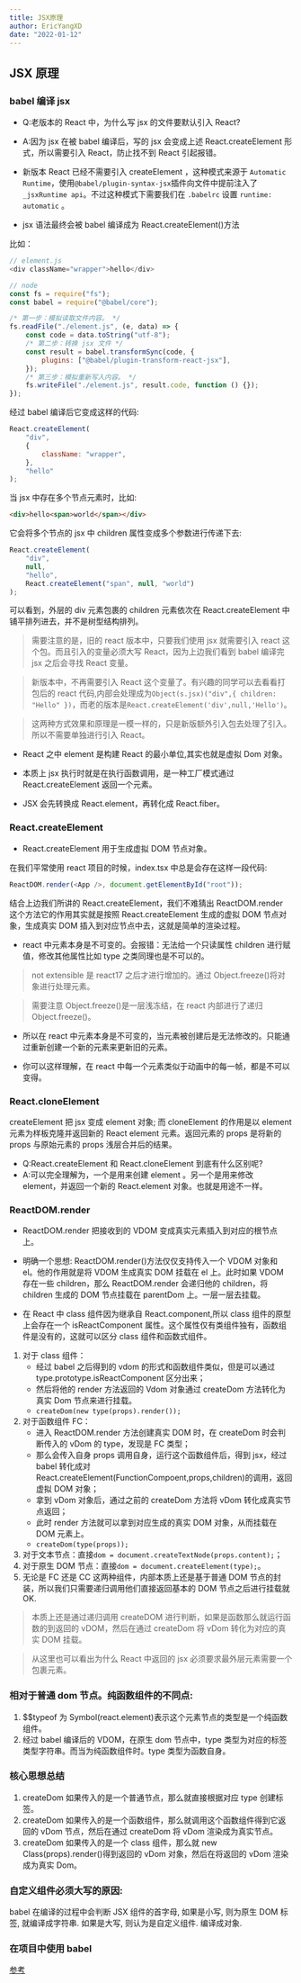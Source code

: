 ```yaml
---
title: JSX原理
author: EricYangXD
date: "2022-01-12"
---
```


## JSX 原理

### babel 编译 jsx

- Q:老版本的 React 中，为什么写 jsx 的文件要默认引入 React?
- A:因为 jsx 在被 babel 编译后，写的 jsx 会变成上述 React.createElement 形式，所以需要引入 React，防止找不到 React 引起报错。
- 新版本 React 已经不需要引入 createElement ，这种模式来源于 `Automatic Runtime`，使用`@babel/plugin-syntax-jsx`插件向文件中提前注入了 `_jsxRuntime api`。不过这种模式下需要我们在 `.babelrc` 设置 `runtime: automatic` 。

- jsx 语法最终会被 babel 编译成为 React.createElement()方法

比如：

```js
// element.js
<div className="wrapper">hello</div>
```

```js
// node
const fs = require("fs");
const babel = require("@babel/core");

/* 第一步：模拟读取文件内容。 */
fs.readFile("./element.js", (e, data) => {
	const code = data.toString("utf-8");
	/* 第二步：转换 jsx 文件 */
	const result = babel.transformSync(code, {
		plugins: ["@babel/plugin-transform-react-jsx"],
	});
	/* 第三步：模拟重新写入内容。 */
	fs.writeFile("./element.js", result.code, function () {});
});
```

经过 babel 编译后它变成这样的代码:

```js
React.createElement(
	"div",
	{
		className: "wrapper",
	},
	"hello"
);
```

当 jsx 中存在多个节点元素时，比如:

```html
<div>hello<span>world</span></div>
```

它会将多个节点的 jsx 中 children 属性变成多个参数进行传递下去:

```js
React.createElement(
	"div",
	null,
	"hello",
	React.createElement("span", null, "world")
);
```

可以看到，外层的 div 元素包裹的 children 元素依次在 React.createElement 中铺平排列进去，并不是树型结构排列。

> 需要注意的是，旧的 react 版本中，只要我们使用 jsx 就需要引入 react 这个包。而且引入的变量必须大写 React，因为上边我们看到 babel 编译完 jsx 之后会寻找 React 变量。

> 新版本中，不再需要引入 React 这个变量了。有兴趣的同学可以去看看打包后的 react 代码,内部会处理成为`Object(s.jsx)("div",{ children: "Hello" })`，而老的版本是`React.createElement('div',null,'Hello')`。

> 这两种方式效果和原理是一模一样的，只是新版额外引入包去处理了引入。所以不需要单独进行引入 React。

- React 之中 element 是构建 React 的最小单位,其实也就是虚拟 Dom 对象。

- 本质上 jsx 执行时就是在执行函数调用，是一种工厂模式通过 React.createElement 返回一个元素。

- JSX 会先转换成 React.element，再转化成 React.fiber。

### React.createElement

- React.createElement 用于生成虚拟 DOM 节点对象。

在我们平常使用 react 项目的时候，index.tsx 中总是会存在这样一段代码:

```js
ReactDOM.render(<App />, document.getElementById("root"));
```

结合上边我们所讲的 React.createElement，我们不难猜出 ReactDOM.render 这个方法它的作用其实就是按照 React.createElement 生成的虚拟 DOM 节点对象，生成真实 DOM 插入到对应节点中去，这就是简单的渲染过程。

- react 中元素本身是不可变的。会报错：无法给一个只读属性 children 进行赋值，修改其他属性比如 type 之类同理也是不可以的。

> not extensible 是 react17 之后才进行增加的。通过 Object.freeze()将对象进行处理元素。

> 需要注意 Object.freeze()是一层浅冻结，在 react 内部进行了递归 Object.freeze()。

- 所以在 react 中元素本身是不可变的，当元素被创建后是无法修改的。只能通过重新创建一个新的元素来更新旧的元素。

- 你可以这样理解，在 react 中每一个元素类似于动画中的每一帧，都是不可以变得。

### React.cloneElement

createElement 把 jsx 变成 element 对象; 而 cloneElement 的作用是以 element 元素为样板克隆并返回新的 React element 元素。返回元素的 props 是将新的 props 与原始元素的 props 浅层合并后的结果。

- Q:React.createElement 和 React.cloneElement 到底有什么区别呢?
- A:可以完全理解为，一个是用来创建 element 。另一个是用来修改 element，并返回一个新的 React.element 对象。也就是用途不一样。

### ReactDOM.render

- ReactDOM.render 把接收到的 VDOM 变成真实元素插入到对应的根节点上。

- 明确一个思想: ReactDOM.render()方法仅仅支持传入一个 VDOM 对象和 el。他的作用就是将 VDOM 生成真实 DOM 挂载在 el 上。此时如果 VDOM 存在一些 children，那么 ReactDOM.render 会递归他的 children，将 children 生成的 DOM 节点挂载在 parentDom 上。一层一层去挂载。
- 在 React 中 class 组件因为继承自 React.component,所以 class 组件的原型上会存在一个 isReactComponent 属性。这个属性仅有类组件独有，函数组件是没有的，这就可以区分 class 组件和函数式组件。

1. 对于 class 组件：
   - 经过 babel 之后得到的 vdom 的形式和函数组件类似，但是可以通过 type.prototype.isReactComponent 区分出来；
   - 然后将他的 render 方法返回的 Vdom 对象通过 createDom 方法转化为真实 Dom 节点来进行挂载。
   - `createDom(new type(props).render());`
2. 对于函数组件 FC：
   - 进入 ReactDOM.render 方法创建真实 DOM 时，在 createDom 时会判断传入的 vDom 的 type，发现是 FC 类型；
   - 那么会传入自身 props 调用自身，运行这个函数组件后，得到 jsx，经过 babel 转化成对 React.createElement(FunctionCompoent,props,children)的调用，返回虚拟 DOM 对象；
   - 拿到 vDom 对象后，通过之前的 createDom 方法将 vDom 转化成真实节点返回；
   - 此时 render 方法就可以拿到对应生成的真实 DOM 对象，从而挂载在 DOM 元素上。
   - `createDom(type(props));`
3. 对于文本节点：直接`dom = document.createTextNode(props.content);`；
4. 对于原生 DOM 节点：直接`dom = document.createElement(type);`。
5. 无论是 FC 还是 CC 这两种组件，内部本质上还是基于普通 DOM 节点的封装，所以我们只需要递归调用他们直接返回基本的 DOM 节点之后进行挂载就 OK.

> 本质上还是通过递归调用 createDOM 进行判断，如果是函数那么就运行函数的到返回的 vDOM，然后在通过 createDom 将 vDom 转化为对应的真实 DOM 挂载。

> 从这里也可以看出为什么 React 中返回的 jsx 必须要求最外层元素需要一个包裹元素。

### 相对于普通 dom 节点。纯函数组件的不同点:

1. $$typeof 为 Symbol(react.element)表示这个元素节点的类型是一个纯函数组件。
2. 经过 babel 编译后的 VDOM，在原生 dom 节点中，type 类型为对应的标签类型字符串。而当为纯函数组件时。type 类型为函数自身。

### 核心思想总结

1. createDom 如果传入的是一个普通节点，那么就直接根据对应 type 创建标签。
2. createDom 如果传入的是一个函数组件，那么就调用这个函数组件得到它返回的 vDom 节点，然后在通过 createDom 将 vDom 渲染成为真实节点。
3. createDom 如果传入的是一个 class 组件，那么就 new Class(props).render()得到返回的 vDom 对象，然后在将返回的 vDom 渲染成为真实 Dom。

### 自定义组件必须大写的原因:

babel 在编译的过程中会判断 JSX 组件的首字母, 如果是小写, 则为原生 DOM 标签, 就编译成字符串. 如果是大写, 则认为是自定义组件. 编译成对象.

### 在项目中使用 babel

[参考](https://mp.weixin.qq.com/s/qCJXhfd5ZBkpqV4bs_nY6w)
